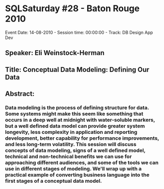 # SQLSaturday #28 - Baton Rouge 2010
Event Date: 14-08-2010 - Session time: 00:00:00 - Track: DB Design  App Dev
## Speaker: Eli Weinstock-Herman
## Title: Conceptual Data Modeling: Defining Our Data
## Abstract:
### Data modeling is the process of defining structure for data. Some systems might make this seem like something that occurs in a deep well at midnight with water-soluble markers, but a well defined data model can provide greater system longevity, less complexity in application and reporting development, better capability for performance improvements, and less long-term volatility. This session will discuss concepts of data modeling, signs of a well defined model, technical and non-technical benefits we can use for approaching different audiences, and some of the tools we can use in different stages of modeling. We'll wrap up with a practical example of converting business language into the first stages of a conceptual data model.
